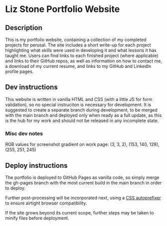 # Liz Stone Portfolio Website

## Description

This is my portfolio website, containing a collection of my completed projects for perusal. The site includes a short write-up for each project highlighting what skills were used in developing it and what lessons it has taught me. Users can find links to each finished project (where applicable) and links to their GitHub repos, as well as information on how to contact me, a download of my current resume, and links to my GitHub and LinkedIn profile pages.

## Dev instructions

This website is written in vanilla HTML and CSS (with a little JS for form validation), so no special instruciton is necessary for development. It is suggested to create a separate branch during development, to be merged with the main branch and deployed only when ready as a full update, as this is the hub for my work and should not be released in any incomplete state.

### Misc dev notes

RGB values for screenshot gradient on work page: (3, 3, 2), (153, 140, 128), (255, 251, 245)

## Deploy instructions

The portfolio is deployed to GitHub Pages as vanilla code, so simply merge the gh-pages branch with the most current build in the main branch in order to deploy.

Further post-processing will be incorporated next, using a [CSS autoprefixer](https://autoprefixer.github.io/) to ensure airtight browser compatibility.

If the site grows beyond its current scope, further steps may be taken to minify files before deployment.